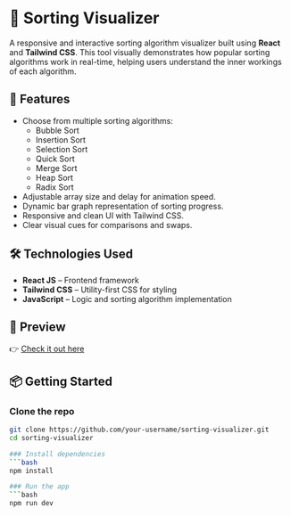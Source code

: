 # 🔢 Sorting Visualizer

A responsive and interactive sorting algorithm visualizer built using **React** and **Tailwind CSS**. This tool visually demonstrates how popular sorting algorithms work in real-time, helping users understand the inner workings of each algorithm.

## 🚀 Features

- Choose from multiple sorting algorithms:
  - Bubble Sort
  - Insertion Sort
  - Selection Sort
  - Quick Sort
  - Merge Sort
  - Heap Sort
  - Radix Sort
- Adjustable array size and delay for animation speed.
- Dynamic bar graph representation of sorting progress.
- Responsive and clean UI with Tailwind CSS.
- Clear visual cues for comparisons and swaps.

## 🛠️ Technologies Used

- **React JS** – Frontend framework
- **Tailwind CSS** – Utility-first CSS for styling
- **JavaScript** – Logic and sorting algorithm implementation

## 📸 Preview

👉 [Check it out here](https://shivasai1362.github.io/sorting-visualizer/)

## 📦 Getting Started

### Clone the repo
```bash
git clone https://github.com/your-username/sorting-visualizer.git
cd sorting-visualizer

### Install dependencies
```bash
npm install

### Run the app
```bash
npm run dev
